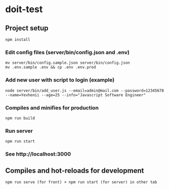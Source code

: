 # doit-test

## Project setup
```
npm install
```

### Edit config files (server/bin/config.json and .env)
```
mv server/bin/config.sample.json server/bin/config.json
mv .env.sample .env && cp .env .env.prod
```

### Add new user with script to login (example)
```
node server/bin/add_user.js --email=admin@mail.com --password=12345678 --name=Yevhenii --age=25 --info="Javascript Software Engineer"
```

### Compiles and minifies for production
```
npm run build
```

### Run server
```
npm run start
```

### See http://localhost:3000

## Compiles and hot-reloads for development
```
npm run serve (for front) + npm run start (for server) in other tab
```
